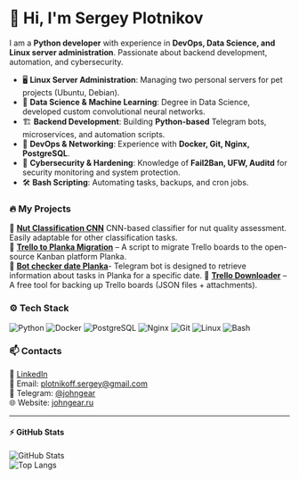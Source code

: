 # 👋 Hi, I'm Sergey Plotnikov  

I am a **Python developer** with experience in **DevOps, Data Science, and Linux server administration**. Passionate about backend development, automation, and cybersecurity.  

- 🖥 **Linux Server Administration**: Managing two personal servers for pet projects (Ubuntu, Debian).  
- 🧠 **Data Science & Machine Learning**: Degree in Data Science, developed custom convolutional neural networks.  
- 🏗 **Backend Development**: Building **Python-based** Telegram bots, microservices, and automation scripts.  
- 🐳 **DevOps & Networking**: Experience with **Docker, Git, Nginx, PostgreSQL**.  
- 🔐 **Cybersecurity & Hardening**: Knowledge of **Fail2Ban, UFW, Auditd** for security monitoring and system protection.  
- 🛠 **Bash Scripting**: Automating tasks, backups, and cron jobs.  

### 🔥 **My Projects**
🚀 **[Nut Classification CNN](https://github.com/garpastyls/Nut_Classify_CNN)** CNN-based classifier for nut quality assessment. Easily adaptable for other classification tasks.                                                                                              
🚀 **[Trello to Planka Migration](https://github.com/garpastyls/Trello_to_Planka_migration_script)** – A script to migrate Trello boards to the open-source Kanban platform Planka.                                           
🚀 **[Bot checker date Planka](https://github.com/garpastyls/bot_checker_date_planka)**- Telegram bot is designed to retrieve information about tasks in Planka for a specific date.
🚀 **[Trello Downloader](https://github.com/garpastyls/Trello_downloader)** – A free tool for backing up Trello boards (JSON files + attachments). 

### ⚙️ **Tech Stack**
![Python](https://img.shields.io/badge/-Python-3776AB?style=flat&logo=python&logoColor=white)
![Docker](https://img.shields.io/badge/-Docker-2496ED?style=flat&logo=docker&logoColor=white)
![PostgreSQL](https://img.shields.io/badge/-PostgreSQL-4169E1?style=flat&logo=postgresql&logoColor=white)
![Nginx](https://img.shields.io/badge/-Nginx-009639?style=flat&logo=nginx&logoColor=white)
![Git](https://img.shields.io/badge/-Git-F05032?style=flat&logo=git&logoColor=white)
![Linux](https://img.shields.io/badge/-Linux-FCC624?style=flat&logo=linux&logoColor=black)
![Bash](https://img.shields.io/badge/-Bash-4EAA25?style=flat&logo=gnu-bash&logoColor=white)

### 📫 **Contacts**
💼 [LinkedIn](https://www.linkedin.com/in/%D1%81%D0%B5%D1%80%D0%B3%D0%B5%D0%B9-%D0%BF%D0%BB%D0%BE%D1%82%D0%BD%D0%B8%D0%BA%D0%BE%D0%B2-9b3760125/)  
📧 Email: plotnikoff.sergey@gmail.com  
💬 Telegram: [@johngear](https://t.me/johngear)  
🌐 Website: [johngear.ru](https://johngear.ru)  

---

#### ⚡ **GitHub Stats**  
![GitHub Stats](https://github-readme-stats.vercel.app/api?username=garpastyls&show_icons=true&theme=dark)  
![Top Langs](https://github-readme-stats.vercel.app/api/top-langs/?username=garpastyls&layout=compact&theme=dark)  
